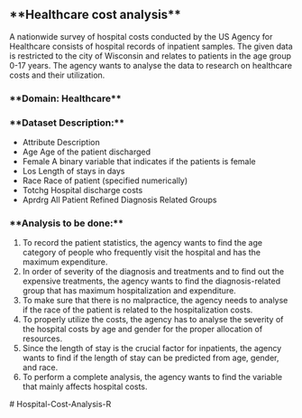 <h2>**Healthcare cost analysis**</h2

<p>A nationwide survey of hospital costs conducted by the US Agency for Healthcare consists of hospital records of inpatient samples. The given data is restricted to the city of Wisconsin and relates to patients in the age group 0-17 years. The agency wants to analyse the data to research on healthcare costs and their utilization.</p>

<h3>**Domain: Healthcare**</h3>

<h3>**Dataset Description:**</h3>

* Attribute 	Description
* Age		Age of the patient discharged
* Female		A binary variable that indicates if the patients is female
* Los		Length of stays in days
* Race		Race of patient (specified numerically)
* Totchg		Hospital discharge costs
* Aprdrg		All Patient Refined Diagnosis Related Groups

<h3>**Analysis to be done:**</h3>

<ol>
    <li>To record the patient statistics, the agency wants to find the age category of people who frequently visit the hospital and has the maximum expenditure.</li>
    <li>In order of severity of the diagnosis and treatments and to find out the expensive treatments, the agency wants to find the diagnosis-related group that has maximum hospitalization and expenditure.</li>
    <li>To make sure that there is no malpractice, the agency needs to analyse if the race of the patient is related to the hospitalization costs.</li>
    <li>To properly utilize the costs, the agency has to analyse the severity of the hospital costs by age and gender for the proper allocation of resources.</li>
    <li>Since the length of stay is the crucial factor for inpatients, the agency wants to find if the length of stay can be predicted from age, gender, and race.</li>
    <li>To perform a complete analysis, the agency wants to find the variable that mainly affects hospital costs.</li>
</ol># Hospital-Cost-Analysis-R
